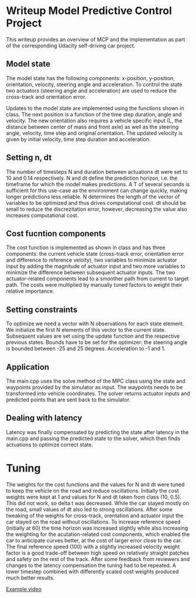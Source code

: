 # Writeup Model Predictive Control Project
This writeup provides an overview of MCP and the implementation as part of the corresponding Udacity self-driving car project.

## Model state
The model state has the following components: x-position, y-position, orientation, velocity, steering angle and acceleration. To control the state two actuators (steering angle and acceleration) are used to reduce the cross-track and orientation error. 

Updates to the model state are implemented using the functions shown in class. The next position is a function of the time step duration, angle and velocity. The new orientation also requires a vehicle specific input (L, the distance between center of mass and front axle) as well as the steering angle, velocity, time step and original orientation. The updated velocity is given by initial velocity, time step duration and acceleration.

## Setting n, dt
The number of timesteps N and duration between actuations dt were set to 10 and 0.14 respectively. N and dt define the prediction horizon, i.e. the timeframe for which the model makes predictions. A T of several seconds is sufficient for this use-case as the environment can change quickly, making longer predictions less reliable. N determines the length of the vector of variables to be optimized and thus drives computational cost. dt should be small to reduce the discrezitation error, however, decreasing the value also increases computational cost.

## Cost fucntion components
The cost function is implemented as shown in class and has three components: the current vehicle state (cross-track error, orientation error and difference to reference veloity), two variables to minimize actuator input by adding the magnitude of actuator input and two more variables to minimize the difference between subsequent actuator inputs. The two actuator-related components lead to a smoother path from current to target path.
The costs were multiplied by manually tuned factors to weight their relative importance.

## Setting constraints
To optimize we need a vector with N observations for each state element. We initialize the first N elements of this vector to the current state. Subsequent values are set using the update function and the respective previous states.
Bounds have to be set for the optimizer: the steering angle is bounded between -25 and 25 degrees. Acceleration to -1 and 1. 

## Application
The main.cpp uses the solve method of the MPC class using the state and waypoints provided by the simulator as input. The waypoints needs to be transformed into vehicle coordinates. The solver returns actuator inputs and predicted points that are sent back to the simulator.

## Dealing with latency
Latency was finally compensated by predicting the state after latency in the main.cpp and passing the predicted state to the solver, which then finds actuations to optimize correct state.

# Tuning
The weights for the cost functions and the values for N and dt were tuned to keep the vehicle on the road and reduce oscillations. Initially the cost weights were kept at 1 and values for N and dt taken from class (10, 0.5). This did not work, so delta t was decreased. While the car stayed mostly on the road, small values of dt also led to strong oscillations. 
After some tweaking of the weights for cross-track, orentation and actuator input the car stayed on the road without oscillations. To increase reference speed (initially at 60) the time horizon was increased slightly while also increasing the weighting for the acutation-related cost components, which enabled the car to anticipate curves better, at the cost of larger error close to the car. The final reference speed (100) with a slightly increased velocity weight factor is a good trade-off between high speed on relatively straight patches and safety on the rest of the track.
After some feedback from reviewers and changes to the latency compensation the tuning had to be repeated. A lower timestep combined with differently scaled cost weights produced much better results.


[Example video](mpc.mp4)
